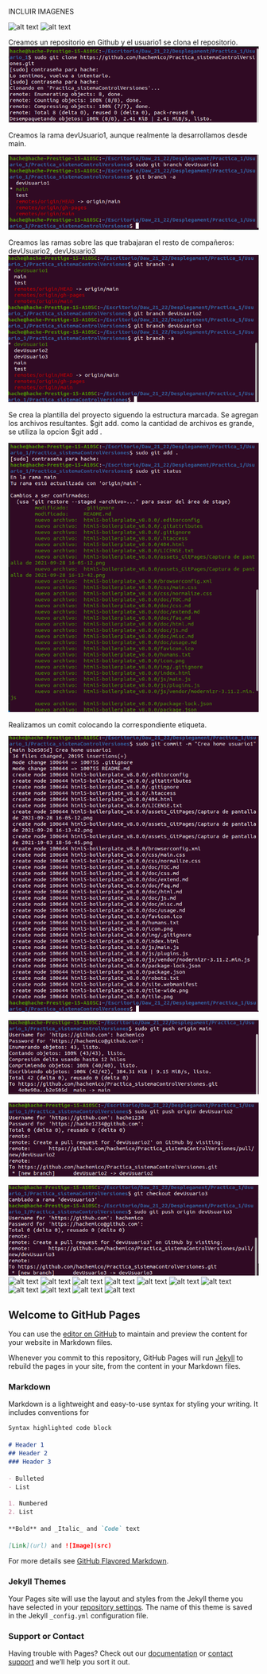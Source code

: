 
INCLUIR IMAGENES

![alt text](http://url/to/img.png)
![alt text]()




Creamos un repositorio en Github y el usuario1 se clona el repositorio.
![alt text](https://github.com/hachemico/Practica_sistemaControlVersiones/blob/main/html5-boilerplate_v8.0.0/assets_GitPages/Captura%20de%20pantalla%20de%202021-09-28%2016-05-12.png)

Creamos la rama devUsuario1, aunque realmente la desarrollamos desde main.

![alt text](https://github.com/hachemico/Practica_sistemaControlVersiones/blob/main/html5-boilerplate_v8.0.0/assets_GitPages/Captura%20de%20pantalla%20de%202021-09-28%2016-13-42.png)

Creamos las ramas sobre las que trabajaran el resto de compañeros: devUsuario2, devUsuario3
![alt text](https://github.com/hachemico/Practica_sistemaControlVersiones/blob/main/html5-boilerplate_v8.0.0/assets_GitPages/Captura%20de%20pantalla%20de%202021-10-03%2018-56-45.png)

Se crea la plantilla del proyecto siguendo la estructura marcada. Se agregan los archivos resultantes.
$git add. como la cantidad de archivos es grande, se utiliza la opcion $git add .

![alt text](https://github.com/hachemico/Practica_sistemaControlVersiones/blob/main/html5-boilerplate_v8.0.0/assets_GitPages/Captura%20de%20pantalla%20de%202021-10-03%2019-00-32.png)

Realizamos un comit colocando la correspondiente etiqueta.

![alt text](https://github.com/hachemico/Practica_sistemaControlVersiones/blob/main/html5-boilerplate_v8.0.0/assets_GitPages/Captura%20de%20pantalla%20de%202021-10-03%2019-02-13.png)

![alt text](https://github.com/hachemico/Practica_sistemaControlVersiones/blob/main/html5-boilerplate_v8.0.0/assets_GitPages/Captura%20de%20pantalla%20de%202021-10-03%2019-06-08.png)

![alt text](https://github.com/hachemico/Practica_sistemaControlVersiones/blob/main/html5-boilerplate_v8.0.0/assets_GitPages/Captura%20de%20pantalla%20de%202021-10-03%2019-39-48.png)

![alt text](https://github.com/hachemico/Practica_sistemaControlVersiones/blob/main/html5-boilerplate_v8.0.0/assets_GitPages/Captura%20de%20pantalla%20de%202021-10-03%2019-40-02.png)
![alt text]()
![alt text]()
![alt text]()
![alt text]()
![alt text]()
![alt text]()
![alt text]()
![alt text]()
![alt text]()
![alt text]()
![alt text]()






## Welcome to GitHub Pages

You can use the [editor on GitHub](https://github.com/hachemico/Practica_sistemaControlVersiones/edit/gh-pages/index.md) to maintain and preview the content for your website in Markdown files.

Whenever you commit to this repository, GitHub Pages will run [Jekyll](https://jekyllrb.com/) to rebuild the pages in your site, from the content in your Markdown files.

### Markdown

Markdown is a lightweight and easy-to-use syntax for styling your writing. It includes conventions for

```markdown
Syntax highlighted code block

# Header 1
## Header 2
### Header 3

- Bulleted
- List

1. Numbered
2. List

**Bold** and _Italic_ and `Code` text

[Link](url) and ![Image](src)
```

For more details see [GitHub Flavored Markdown](https://guides.github.com/features/mastering-markdown/).

### Jekyll Themes

Your Pages site will use the layout and styles from the Jekyll theme you have selected in your [repository settings](https://github.com/hachemico/Practica_sistemaControlVersiones/settings/pages). The name of this theme is saved in the Jekyll `_config.yml` configuration file.

### Support or Contact

Having trouble with Pages? Check out our [documentation](https://docs.github.com/categories/github-pages-basics/) or [contact support](https://support.github.com/contact) and we’ll help you sort it out.
